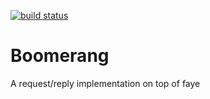 [![build status](https://secure.travis-ci.org/ernelli/boomerang.png)](http://travis-ci.org/ernelli/boomerang)
# Boomerang

A request/reply implementation on top of faye

